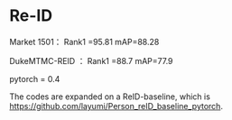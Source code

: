 # Re-ID
Market 1501：      Rank1 =95.81         mAP=88.28                 
                 
                 
DukeMTMC-REID ：   Rank1 =88.7          mAP=77.9

pytorch = 0.4

The codes are expanded on a ReID-baseline, which is  https://github.com/layumi/Person_reID_baseline_pytorch.
